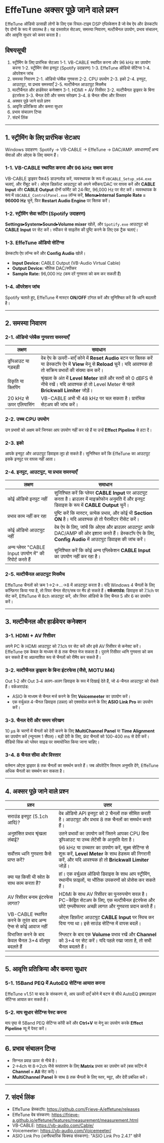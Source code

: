 # EffeTune अक्सर पूछे जाने वाले प्रश्न

EffeTune ऑडियो उत्साही लोगों के लिए एक रियल-टाइम DSP एप्लिकेशन है जो वेब ऐप और डेस्कटॉप ऐप दोनों के रूप में उपलब्ध है। यह दस्तावेज़ सेटअप, समस्या निवारण, मल्टीचैनल उपयोग, प्रभाव संचालन, और आवृत्ति सुधार को कवर करता है।

## विषयसूची
1. स्ट्रीमिंग के लिए प्रारंभिक सेटअप
   1-1. VB-CABLE स्थापित करना और 96 kHz का उपयोग करना
   1-2. स्ट्रीमिंग सेवा इनपुट (Spotify उदाहरण)
   1-3. EffeTune ऑडियो सेटिंग्स
   1-4. ऑपरेशन जांच
2. समस्या निवारण
   2-1. ऑडियो प्लेबैक गुणवत्ता
   2-2. CPU उपयोग
   2-3. इको
   2-4. इनपुट, आउटपुट, या प्रभाव समस्याएँ
   2-5. मल्टीचैनल आउटपुट मिसमैच
3. मल्टीचैनल और हार्डवेयर कनेक्शन
   3-1. HDMI + AV रिसीवर
   3-2. मल्टीचैनल ड्राइवर के बिना इंटरफेस
   3-3. चैनल देरी और समय संरेखण
   3-4. 8 चैनल सीमा और विस्तार
4. अक्सर पूछे जाने वाले प्रश्न
5. आवृत्ति प्रतिक्रिया और कमरा सुधार
6. प्रभाव संचालन टिप्स
7. संदर्भ लिंक

---

## 1. स्ट्रीमिंग के लिए प्रारंभिक सेटअप

Windows उदाहरण: Spotify → VB-CABLE → EffeTune → DAC/AMP. अवधारणाएँ अन्य सेवाओं और ओएस के लिए समान हैं।

### 1-1. VB-CABLE स्थापित करना और 96 kHz सक्षम करना
VB-CABLE ड्राइवर पैक45 डाउनलोड करें, व्यवस्थापक के रूप में `VBCABLE_Setup_x64.exe` चलाएं, और रीबूट करें। ओएस डिफ़ॉल्ट आउटपुट को अपने स्पीकर/DAC पर वापस करें और **CABLE Input** और **CABLE Output** दोनों फॉर्मेट को 24‑बिट, 96,000 Hz पर सेट करें। व्यवस्थापक के रूप में `VBCABLE_ControlPanel.exe` लॉन्च करें, **Menu▸Internal Sample Rate = 96000 Hz** चुनें, फिर **Restart Audio Engine** पर क्लिक करें।

### 1-2. स्ट्रीमिंग सेवा रूटिंग (Spotify उदाहरण)
**Settings▸System▸Sound▸Volume mixer** खोलें, और `Spotify.exe` आउटपुट को **CABLE Input** पर सेट करें। स्पीकर से साइलेंस की पुष्टि करने के लिए एक ट्रैक चलाएं।

### 1-3. EffeTune ऑडियो सेटिंग्स
डेस्कटॉप ऐप लॉन्च करें और **Config Audio** खोलें।
- **Input Device:** CABLE Output (VB-Audio Virtual Cable)
- **Output Device:** भौतिक DAC/स्पीकर
- **Sample Rate:** 96,000 Hz (कम दरें गुणवत्ता को कम कर सकती हैं)

### 1-4. ऑपरेशन जांच
Spotify चलाते हुए, EffeTune में मास्टर **ON/OFF** टॉगल करें और सुनिश्चित करें कि ध्वनि बदलती है।

---

## 2. समस्या निवारण

### 2-1. ऑडियो प्लेबैक गुणवत्ता समस्याएँ
| लक्षण | समाधान |
| ------ | ------ |
| ड्रॉपआउट या गड़बड़ी | वेब ऐप के ऊपरी-बाएँ कोने में **Reset Audio** बटन पर क्लिक करें या डेस्कटॉप ऐप में **View** मेनू से **Reload** चुनें। यदि आवश्यक हो तो सक्रिय प्रभावों की संख्या कम करें। |
| विकृति या क्लिपिंग | श्रृंखला के अंत में **Level Meter** डालें और स्तरों को 0 dBFS से नीचे रखें। यदि आवश्यक हो तो Level Meter से पहले **Brickwall Limiter** जोड़ें। |
| 20 kHz से ऊपर एलियासिंग | VB-CABLE अभी भी 48 kHz पर चल सकता है। प्रारंभिक सेटअप की जांच करें। |

### 2-2. उच्च CPU उपयोग
उन प्रभावों को अक्षम करें जिनका आप उपयोग नहीं कर रहे हैं या उन्हें **Effect Pipeline** से हटा दें।

### 2-3. इको
आपके इनपुट और आउटपुट डिवाइस लूप हो सकते हैं। सुनिश्चित करें कि EffeTune का आउटपुट इसके इनपुट पर वापस नहीं आता।

### 2-4. इनपुट, आउटपुट, या प्रभाव समस्याएँ
| लक्षण | समाधान |
| ------ | ------ |
| कोई ऑडियो इनपुट नहीं | सुनिश्चित करें कि प्लेयर **CABLE Input** पर आउटपुट करता है। ब्राउज़र में माइक्रोफोन अनुमति दें और इनपुट डिवाइस के रूप में **CABLE Output** चुनें। |
| प्रभाव काम नहीं कर रहा | पुष्टि करें कि मास्टर, प्रत्येक प्रभाव, और कोई भी **Section** **ON** है। यदि आवश्यक हो तो पैरामीटर रीसेट करें। |
| कोई ऑडियो आउटपुट नहीं | वेब ऐप के लिए, जांचें कि ओएस और ब्राउज़र आउटपुट आपके DAC/AMP की ओर इशारा करते हैं। डेस्कटॉप ऐप के लिए, **Config Audio** में आउटपुट डिवाइस की जांच करें। |
| अन्य प्लेयर "CABLE Input उपयोग में" की रिपोर्ट करते हैं | सुनिश्चित करें कि कोई अन्य एप्लिकेशन **CABLE Input** का उपयोग नहीं कर रहा है। |

### 2-5. मल्टीचैनल आउटपुट मिसमैच
EffeTune चैनलों को क्रम 1→2→…→8 में आउटपुट करता है। यदि Windows 4 चैनलों के लिए कॉन्फ़िगर किया गया है, तो रियर चैनल सेंटर/सब पर मैप हो सकते हैं। **वर्कअराउंड:** डिवाइस को 7.1ch पर सेट करें, EffeTune से 8ch आउटपुट करें, और रियर ऑडियो के लिए चैनल 5 और 6 का उपयोग करें।

---

## 3. मल्टीचैनल और हार्डवेयर कनेक्शन

### 3-1. HDMI + AV रिसीवर
अपने PC के HDMI आउटपुट को 7.1ch पर सेट करें और इसे AV रिसीवर से कनेक्ट करें। EffeTune एक केबल के माध्यम से 8 तक चैनल भेज सकता है। पुराने रिसीवर ध्वनि गुणवत्ता को कम कर सकते हैं या अप्रत्याशित रूप से चैनलों को रीमैप कर सकते हैं।

### 3-2. मल्टीचैनल ड्राइवर के बिना इंटरफेस (जैसे, MOTU M4)
Out 1‑2 और Out 3‑4 अलग-अलग डिवाइस के रूप में दिखाई देते हैं, जो 4-चैनल आउटपुट को रोकते हैं। वर्कअराउंड:
- ASIO के माध्यम से चैनल मर्ज करने के लिए **Voicemeeter** का उपयोग करें।
- एक वर्चुअल 4-चैनल डिवाइस (उन्नत) को एक्सपोज़ करने के लिए **ASIO Link Pro** का उपयोग करें।

### 3-3. चैनल देरी और समय संरेखण
10 µs के चरणों में चैनलों को देरी करने के लिए **MultiChannel Panel** या **Time Alignment** का उपयोग करें (न्यूनतम 1 सैंपल)। बड़ी देरी के लिए, फ्रंट चैनलों को 100-400 ms से देरी करें। वीडियो सिंक को प्लेयर साइड पर समायोजित किया जाना चाहिए।

### 3-4. 8 चैनल सीमा और विस्तार
वर्तमान ओएस ड्राइवर 8 तक चैनलों का समर्थन करते हैं। जब ऑपरेटिंग सिस्टम अनुमति देंगे, EffeTune अधिक चैनलों का समर्थन कर सकता है।

---

## 4. अक्सर पूछे जाने वाले प्रश्न

| प्रश्न | उत्तर |
| ------ | ------ |
| सराउंड इनपुट (5.1ch आदि)? | वेब ऑडियो API इनपुट को 2 चैनलों तक सीमित करती है। आउटपुट और प्रभाव 8 तक चैनलों का समर्थन करते हैं। |
| अनुशंसित प्रभाव श्रृंखला लंबाई? | उतने प्रभावों का उपयोग करें जितने आपका CPU बिना ड्रॉपआउट या उच्च लेटेंसी के अनुमति देता है। |
| सर्वोत्तम ध्वनि गुणवत्ता कैसे प्राप्त करें? | 96 kHz या उच्चतर का उपयोग करें, सूक्ष्म सेटिंग्स से शुरू करें, **Level Meter** के साथ हेडरूम की निगरानी करें, और यदि आवश्यक हो तो **Brickwall Limiter** जोड़ें। |
| क्या यह किसी भी स्रोत के साथ काम करता है? | हां। एक वर्चुअल ऑडियो डिवाइस के साथ आप स्ट्रीमिंग, स्थानीय फ़ाइलों, या भौतिक उपकरणों को प्रोसेस कर सकते हैं। |
| AV रिसीवर बनाम इंटरफेस लागत? | HDMI के साथ AV रिसीवर का पुनरुपयोग सरल है। PC-केंद्रित सेटअप के लिए, एक मल्टीचैनल इंटरफेस और छोटे एम्प्लीफायर अच्छी लागत और गुणवत्ता प्रदान करते हैं। |
| VB-CABLE स्थापित करने के तुरंत बाद अन्य ऐप्स से कोई आवाज नहीं | ओएस डिफ़ॉल्ट आउटपुट **CABLE Input** पर स्विच कर दिया गया था। इसे साउंड सेटिंग्स में वापस बदलें। |
| विभाजित करने के बाद केवल चैनल 3+4 वॉल्यूम बदलते हैं | स्प्लिटर के बाद एक **Volume** प्रभाव रखें और **Channel** को 3+4 पर सेट करें। यदि पहले रखा जाता है, तो सभी चैनल बदलते हैं। |

---

## 5. आवृत्ति प्रतिक्रिया और कमरा सुधार

### 5-1. 15Band PEQ में AutoEQ सेटिंग्स आयात करना
EffeTune v1.51 या बाद के संस्करण से, आप ऊपरी दाएँ कोने में बटन से सीधे AutoEQ इक्वलाइज़र सेटिंग्स आयात कर सकते हैं।

### 5-2. माप सुधार सेटिंग्स पेस्ट करना
माप पृष्ठ से 5Band PEQ सेटिंग्स कॉपी करें और **Ctrl+V** या मेनू का उपयोग करके **Effect Pipeline** व्यू में पेस्ट करें।

---

## 6. प्रभाव संचालन टिप्स
* सिग्नल प्रवाह ऊपर से नीचे है।
* 2→4ch या 8→2ch जैसे रूपांतरण के लिए **Matrix** प्रभाव का उपयोग करें (बस रूटिंग में **Channel = All** सेट करें)।
* **MultiChannel Panel** के साथ 8 तक चैनलों के लिए स्तर, म्यूट, और देरी प्रबंधित करें।

---

## 7. संदर्भ लिंक
* EffeTune डेस्कटॉप: <https://github.com/Frieve-A/effetune/releases>
* EffeTune वेब संस्करण: <https://frieve-a.github.io/effetune/features/measurement/measurement.html>
* VB-CABLE: <https://vb-audio.com/Cable/>
* Voicemeeter: <https://vb-audio.com/Voicemeeter/>
* ASIO Link Pro (अनौपचारिक फिक्स्ड संस्करण): "ASIO Link Pro 2.4.1" खोजें
